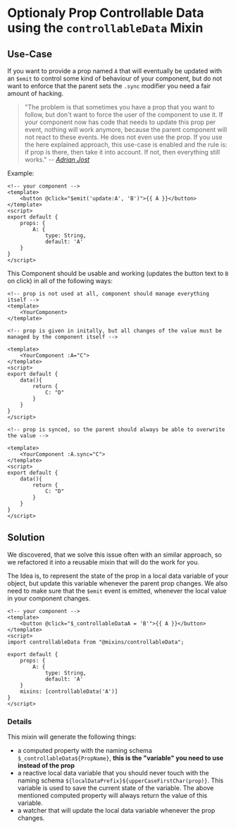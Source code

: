 # Optionaly Prop Controllable Data using the `controllableData` Mixin

## Use-Case

If you want to provide a prop named `A` that will eventually be updated with an `$emit` to control some kind of behaviour of your component, but do not want to enforce that the parent sets the `.sync` modifier you need a fair amount of hacking.

> "The problem is that sometimes you have a prop that you want to follow, but don't want to force the user of the component to use it. If your component now has code that needs to update this prop per event, nothing will work anymore, because the parent component will not react to these events. He does not even use the prop. If you use the here explained approach, this use-case is enabled and the rule is: if prop is there, then take it into account. If not, then everything still works." -- <cite>[Adrian Jost](https://github.com/adrianjost)</cite>

Example:

```vue
<!-- your component -->
<template>
	<button @click="$emit('update:A', 'B')">{{ A }}</button>
</template>
<script>
export default {
	props: {
		A: {
			type: String,
			default: 'A'
	}
}
</script>
```

This Component should be usable and working (updates the button text to `B` on click) in all of the following ways:

```vue
<!-- prop is not used at all, component should manage everything itself -->
<template>
	<YourComponent>
</template>
```

```vue
<!-- prop is given in initally, but all changes of the value must be managed by the component itself -->

<template>
	<YourComponent :A="C">
</template>
<script>
export default {
	data(){
		return {
			C: "D"
		}
	}
}
</script>
```

```vue
<!-- prop is synced, so the parent should always be able to overwrite the value -->

<template>
	<YourComponent :A.sync="C">
</template>
<script>
export default {
	data(){
		return {
			C: "D"
		}
	}
}
</script>
```

## Solution

We discovered, that we solve this issue often with an similar approach, so we refactored it into a reusable mixin that will do the work for you.

The Idea is, to represent the state of the prop in a local data variable of your object, but update this variable whenever the parent prop changes. We also need to make sure that the `$emit` event is emitted, whenever the local value in your component changes.

```vue
<!-- your component -->
<template>
	<button @click="$_controllableDataA = 'B'">{{ A }}</button>
</template>
<script>
import controllableData from "@mixins/controllableData";

export default {
	props: {
		A: {
			type: String,
			default: 'A'
	}
	mixins: [controllableData('A')]
}
</script>
```

### Details

This mixin will generate the following things:

- a computed property with the naming schema `$_controllableData${PropName}`, **this is the "variable" you need to use instead of the prop**
- a reactive local data variable that you should never touch with the naming schema `${localDataPrefix}${upperCaseFirstChar(prop)}`. This variable is used to save the current state of the variable. The above mentioned computed property will always return the value of this variable.
- a watcher that will update the local data variable whenever the prop changes.
